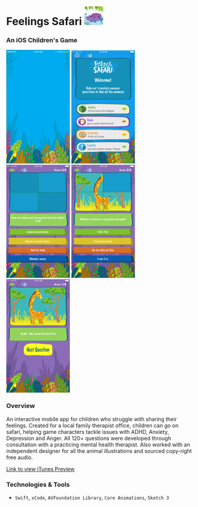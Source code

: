 # Feelings Safari <img src="/images/icon.png" width="50">

### An iOS Children's Game

<img src="/images/FSgif.gif" width="170"> <img src="/images/welcome.png" width="170"> <img src="/images/empty.png" width="170"> <img src="/images/girraf3.png" width="170"> <img src="/images/girraf4.png" width="170">

### Overview

An interactive mobile app for children who struggle with sharing their feelings. Created for a local family therapist office, children can go on safari, helping game characters tackle issues with ADHD, Anxiety, Depression and Anger. All 120+ questions were developed through consultation with a practicing mental health therapist. Also worked with an independent designer for all the animal illustrations and sourced copy-right free audio.

[Link to view iTunes Preview](https://itunes.apple.com/us/app/feelings-safari/id1256240825?mt=8)

### Technologies & Tools

- `Swift`, `xCode`, `AVFoundation Library`, `Core Animations`, `Sketch 3`
